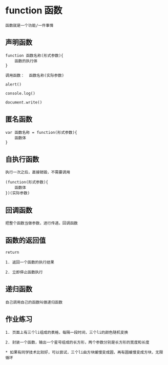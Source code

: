 #   function    函数

    函数就是一个功能/一件事情
    
##  声明函数

    function 函数名称(形式参数){
        函数的执行体
    }

    调用函数：  函数名称(实际参数)
    
    alert()
    
    console.log()
    
    document.write()

##  匿名函数

    var 函数名称 = function(形式参数){
        函数体
    }

##  自执行函数

    执行一次之后，直接销毁，不需要调用
    
    (function(形式参数){
        函数体
    })(实际参数)

##  回调函数

    把整个函数当做参数，进行传递。回调函数

##  函数的返回值

    return 
    
    1. 返回一个函数的执行结果
    
    2. 立即停止函数执行

##  递归函数

    自己调用自己的函数叫做递归函数
    
##  作业练习
    
    1. 页面上有三个li组成的表格，每隔一段时间，三个li的颜色随机变换
    
    2. 封装一个函数，输出一个星号组成的长方形，两个参数分别是长方形的宽度和长度
    
    * 如果有同学技术比较好，可以尝试，三个li由方块缓慢变成圆，再有圆缓慢变成方块，无限循环
